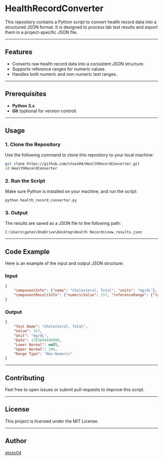 # HealthRecordConverter

This repository contains a Python script to convert health record data into a structured JSON format. It is designed to process lab test results and export them in a project-specific JSON file.

---

## Features
- Converts raw health record data into a consistent JSON structure.
- Supports reference ranges for numeric values.
- Handles both numeric and non-numeric test ranges.

---

## Prerequisites
- **Python 3.x**
- **Git** (optional for version control)

---

## Usage

### 1. Clone the Repository
Use the following command to clone this repository to your local machine:

```bash
git clone https://github.com/stozo04/HealthRecordConverter.git
cd HealthRecordConverter
```

### 2. Run the Script
Make sure Python is installed on your machine, and run the script:

```bash
python health_record_converter.py
```

### 3. Output
The results are saved as a JSON file to the following path:
```
C:\Users\gates\OneDrive\Desktop\Health Records\new_results.json
```

---

## Code Example

Here is an example of the input and output JSON structure:

### Input
```json
{
    "componentInfo": {"name": "Cholesterol, Total", "units": "mg/dL"},
    "componentResultInfo": {"numericValue": 157, "referenceRange": {"low": null, "high": 200}}
}
```

### Output
```json
{
    "Test Name": "Cholesterol, Total",
    "Value": 157,
    "Unit": "mg/dL",
    "Date": 1703804400000,
    "Lower Normal": null,
    "Upper Normal": 200,
    "Range Type": "Non-Numeric"
}
```

---

## Contributing
Feel free to open issues or submit pull requests to improve this script.

---

## License
This project is licensed under the MIT License.

---

## Author
[stozo04](https://github.com/stozo04)
